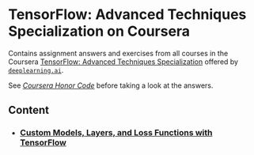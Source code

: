 # TensorFlow: Advanced Techniques Specialization on Coursera

Contains assignment answers and exercises from all courses in the Coursera [TensorFlow: Advanced Techniques Specialization](https://www.coursera.org/specializations/tensorflow-advanced-techniques) offered by [`deeplearning.ai`](https://www.deeplearning.ai/courses/tensorflow-advanced-techniques-specialization/).

See <i>[Coursera Honor Code](https://www.coursera.support/s/article/209818863-Coursera-Honor-Code?language=en_US)</i> before taking a look at the answers.

## Content
- ### [Custom Models, Layers, and Loss Functions with TensorFlow](https://github.com/CheesyFrappe/deeplearning.ai-advanced-tensorflow/tree/master/1.%20Custom%20Models%2C%20Layers%20and%20Loss%20Functions)
